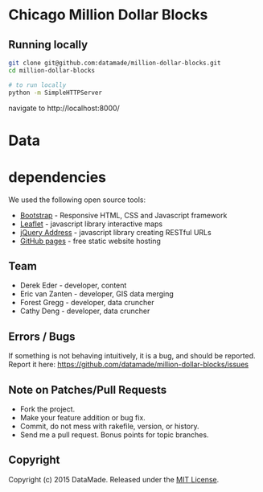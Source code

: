 # Chicago Million Dollar Blocks

## Running locally

``` bash
git clone git@github.com:datamade/million-dollar-blocks.git
cd million-dollar-blocks

# to run locally
python -m SimpleHTTPServer
```

navigate to http://localhost:8000/

# Data

# dependencies
We used the following open source tools:

* [Bootstrap](http://getbootstrap.com/) - Responsive HTML, CSS and Javascript framework
* [Leaflet](http://leafletjs.com/) - javascript library interactive maps
* [jQuery Address](https://github.com/asual/jquery-address) - javascript library creating RESTful URLs
* [GitHub pages](https://pages.github.com/) - free static website hosting

## Team

* Derek Eder - developer, content
* Eric van Zanten - developer, GIS data merging
* Forest Gregg - developer, data cruncher
* Cathy Deng - developer, data cruncher 

## Errors / Bugs

If something is not behaving intuitively, it is a bug, and should be reported.
Report it here: https://github.com/datamade/million-dollar-blocks/issues

## Note on Patches/Pull Requests
 
* Fork the project.
* Make your feature addition or bug fix.
* Commit, do not mess with rakefile, version, or history.
* Send me a pull request. Bonus points for topic branches.

## Copyright

Copyright (c) 2015 DataMade. Released under the [MIT License](https://github.com/datamade/million-dollar-blocks/blob/master/LICENSE).
